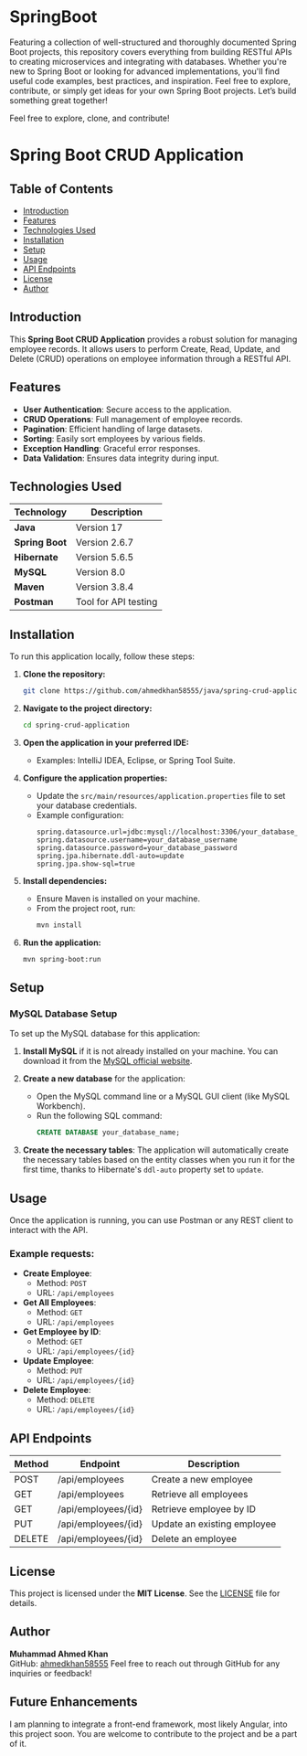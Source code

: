 # SpringBoot
Featuring a collection of well-structured and thoroughly documented Spring Boot projects, this repository covers everything from building RESTful APIs to creating microservices and integrating with databases. Whether you're new to Spring Boot or looking for advanced implementations, you'll find useful code examples, best practices, and inspiration. Feel free to explore, contribute, or simply get ideas for your own Spring Boot projects. Let’s build something great together!

Feel free to explore, clone, and contribute!

# Spring Boot CRUD Application

## Table of Contents
- [Introduction](#introduction)
- [Features](#features)
- [Technologies Used](#technologies-used)
- [Installation](#installation)
- [Setup](#setup)
- [Usage](#usage)
- [API Endpoints](#api-endpoints)
- [License](#license)
- [Author](#author)

## Introduction
This **Spring Boot CRUD Application** provides a robust solution for managing employee records. It allows users to perform Create, Read, Update, and Delete (CRUD) operations on employee information through a RESTful API.

## Features
- **User Authentication**: Secure access to the application.
- **CRUD Operations**: Full management of employee records.
- **Pagination**: Efficient handling of large datasets.
- **Sorting**: Easily sort employees by various fields.
- **Exception Handling**: Graceful error responses.
- **Data Validation**: Ensures data integrity during input.

## Technologies Used
| Technology      | Description        |
|-----------------|--------------------|
| **Java**        | Version 17         |
| **Spring Boot** | Version 2.6.7      |
| **Hibernate**   | Version 5.6.5      |
| **MySQL**       | Version 8.0        |
| **Maven**       | Version 3.8.4      |
| **Postman**     | Tool for API testing|

## Installation
To run this application locally, follow these steps:

1. **Clone the repository:**
    ```bash
    git clone https://github.com/ahmedkhan58555/java/spring-crud-application.git
    ```

2. **Navigate to the project directory:**
    ```bash
    cd spring-crud-application
    ```

3. **Open the application in your preferred IDE:**
   - Examples: IntelliJ IDEA, Eclipse, or Spring Tool Suite.

4. **Configure the application properties:**
   - Update the `src/main/resources/application.properties` file to set your database credentials.
   - Example configuration:
     ```properties
     spring.datasource.url=jdbc:mysql://localhost:3306/your_database_name
     spring.datasource.username=your_database_username
     spring.datasource.password=your_database_password
     spring.jpa.hibernate.ddl-auto=update
     spring.jpa.show-sql=true
     ```

5. **Install dependencies:**
   - Ensure Maven is installed on your machine.
   - From the project root, run:
     ```bash
     mvn install
     ```

6. **Run the application:**
    ```bash
    mvn spring-boot:run
    ```

## Setup
### MySQL Database Setup
To set up the MySQL database for this application:

1. **Install MySQL** if it is not already installed on your machine. You can download it from the [MySQL official website](https://dev.mysql.com/downloads/).

2. **Create a new database** for the application:
   - Open the MySQL command line or a MySQL GUI client (like MySQL Workbench).
   - Run the following SQL command:
     ```sql
     CREATE DATABASE your_database_name;
     ```

3. **Create the necessary tables**: The application will automatically create the necessary tables based on the entity classes when you run it for the first time, thanks to Hibernate's `ddl-auto` property set to `update`.

## Usage
Once the application is running, you can use Postman or any REST client to interact with the API.

### Example requests:
- **Create Employee**:
    - Method: `POST`
    - URL: `/api/employees`
- **Get All Employees**:
    - Method: `GET`
    - URL: `/api/employees`
- **Get Employee by ID**:
    - Method: `GET`
    - URL: `/api/employees/{id}`
- **Update Employee**:
    - Method: `PUT`
    - URL: `/api/employees/{id}`
- **Delete Employee**:
    - Method: `DELETE`
    - URL: `/api/employees/{id}`

## API Endpoints
| Method | Endpoint               | Description                     |
|--------|------------------------|---------------------------------|
| POST   | /api/employees         | Create a new employee           |
| GET    | /api/employees         | Retrieve all employees          |
| GET    | /api/employees/{id}    | Retrieve employee by ID         |
| PUT    | /api/employees/{id}    | Update an existing employee     |
| DELETE | /api/employees/{id}    | Delete an employee              |

## License
This project is licensed under the **MIT License**. See the [LICENSE](LICENSE) file for details.

## Author
**Muhammad Ahmed Khan**  
GitHub: [ahmedkhan58555](https://github.com/ahmedkhan58555)
Feel free to reach out through GitHub for any inquiries or feedback!


## Future Enhancements

I am planning to integrate a front-end framework, most likely Angular, into this project soon.
You are welcome to contribute to the project and be a part of it.
